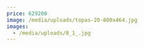 ```yaml
---
price: 629200
image: /media/uploads/topas-20-600x464.jpg
images:
  - /media/uploads/8_1_.jpg
---
```

